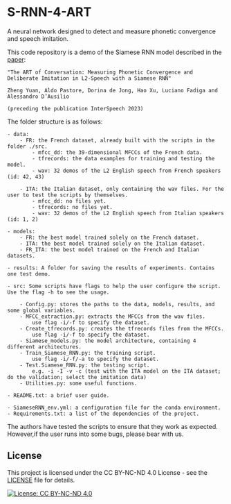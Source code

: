 # S-RNN-4-ART
 A neural network designed to detect and measure phonetic convergence and speech imitation.


This code repository is a demo of the Siamese RNN model described in the [paper](https://doi.org/10.48550/arXiv.2306.05088):


    "The ART of Conversation: Measuring Phonetic Convergence and Deliberate Imitation in L2-Speech with a Siamese RNN"
    
    Zheng Yuan, Aldo Pastore, Dorina de Jong, Hao Xu, Luciano Fadiga and Alessandro D’Ausilio

    (preceding the publication InterSpeech 2023)


The folder structure is as follows:

    - data: 
        - FR: the French dataset, already built with the scripts in the folder ./src.
            - mfcc_dd: the 39-dimensional MFCCs of the French data.
            - tfrecords: the data examples for training and testing the model.
            - wav: 32 demos of the L2 English speech from French speakers (id: 42, 43)

        - ITA: the Italian dataset, only containing the wav files. For the user to test the scripts by themselves.
            - mfcc_dd: no files yet.
            - tfrecords: no files yet.
            - wav: 32 demos of the L2 English speech from Italian speakers (id: 1, 2)
    
    - models:
        - FR: the best model trained solely on the French dataset.
        - ITA: the best model trained solely on the Italian dataset.
        - FR_ITA: the best model trained on the French and Italian datasets.

    - results: A folder for saving the results of experiments. Contains one test demo.

    - src: Some scripts have flags to help the user configure the script. Use the flag -h to see the usage.

        - Config.py: stores the paths to the data, models, results, and some global variables.
        - MFCC_extraction.py: extracts the MFCCs from the wav files.
            use flag -i/-f to specify the dataset.
        - Create_tfrecords.py: creates the tfrecords files from the MFCCs.
            use flag -i/-f to specify the dataset.
        - Siamese_models.py: the model architecture, containing 4 different architectures.
        - Train_Siamese_RNN.py: the training script.
            use flag -i/-f/-a to specify the dataset.
        - Test.Siamese_RNN.py: the testing script.
            e.g. -i -I -v -c (test with the ITA model on the ITA dataset; do the validation; select the imitation data)
        - Utilities.py: some useful functions.
       
    - README.txt: a brief user guide.

    - SiameseRNN_env.yml: a configuration file for the conda environment.
    - Requirements.txt: a list of the dependencies of the project. 


The authors have tested the scripts to ensure that they work as expected. 
However,if the user runs into some bugs, please bear with us.

## License

This project is licensed under the CC BY-NC-ND 4.0 License - see the [LICENSE](LICENSE) file for details.

[![License:  CC BY-NC-ND 4.0](https://i.creativecommons.org/l/by-nc-nd/4.0/88x31.png)](https://creativecommons.org/licenses/by-nc-nd/4.0/)
